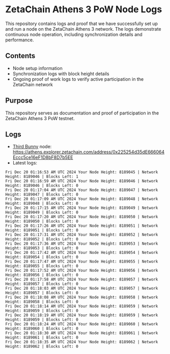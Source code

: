 # ZetaChain Athens 3 PoW Node Logs
This repository contains logs and proof that we have successfully set up and run a node on the ZetaChain Athens 3 network. The logs demonstrate continuous node operation, including synchronization details and performance.

## Contents
- Node setup information
- Synchronization logs with block height details
- Ongoing proof of work logs to verify active participation in the ZetaChain network

## Purpose
This repository serves as documentation and proof of participation in the ZetaChain Athens 3 PoW testnet.

## Logs

- [Third Bunny](https://thirdbunny.xyz/) node: https://athens.explorer.zetachain.com/address/0x225254d35dE666064Eccc5ce16eF1D8bF8D7b5EE
- Latest logs:
```
Fri Dec 20 01:16:53 AM UTC 2024 Your Node Height: 8189045 | Network Height: 8189046 | Blocks Left: 1
Fri Dec 20 01:16:59 AM UTC 2024 Your Node Height: 8189046 | Network Height: 8189046 | Blocks Left: 0
Fri Dec 20 01:17:04 AM UTC 2024 Your Node Height: 8189047 | Network Height: 8189047 | Blocks Left: 0
Fri Dec 20 01:17:09 AM UTC 2024 Your Node Height: 8189048 | Network Height: 8189048 | Blocks Left: 0
Fri Dec 20 01:17:15 AM UTC 2024 Your Node Height: 8189049 | Network Height: 8189049 | Blocks Left: 0
Fri Dec 20 01:17:20 AM UTC 2024 Your Node Height: 8189050 | Network Height: 8189050 | Blocks Left: 0
Fri Dec 20 01:17:26 AM UTC 2024 Your Node Height: 8189051 | Network Height: 8189051 | Blocks Left: 0
Fri Dec 20 01:17:31 AM UTC 2024 Your Node Height: 8189052 | Network Height: 8189052 | Blocks Left: 0
Fri Dec 20 01:17:36 AM UTC 2024 Your Node Height: 8189053 | Network Height: 8189053 | Blocks Left: 0
Fri Dec 20 01:17:42 AM UTC 2024 Your Node Height: 8189054 | Network Height: 8189054 | Blocks Left: 0
Fri Dec 20 01:17:47 AM UTC 2024 Your Node Height: 8189055 | Network Height: 8189055 | Blocks Left: 0
Fri Dec 20 01:17:52 AM UTC 2024 Your Node Height: 8189056 | Network Height: 8189056 | Blocks Left: 0
Fri Dec 20 01:17:58 AM UTC 2024 Your Node Height: 8189057 | Network Height: 8189057 | Blocks Left: 0
Fri Dec 20 01:18:03 AM UTC 2024 Your Node Height: 8189057 | Network Height: 8189057 | Blocks Left: 0
Fri Dec 20 01:18:08 AM UTC 2024 Your Node Height: 8189058 | Network Height: 8189058 | Blocks Left: 0
Fri Dec 20 01:18:14 AM UTC 2024 Your Node Height: 8189059 | Network Height: 8189059 | Blocks Left: 0
Fri Dec 20 01:18:19 AM UTC 2024 Your Node Height: 8189059 | Network Height: 8189059 | Blocks Left: 0
Fri Dec 20 01:18:24 AM UTC 2024 Your Node Height: 8189060 | Network Height: 8189060 | Blocks Left: 0
Fri Dec 20 01:18:30 AM UTC 2024 Your Node Height: 8189061 | Network Height: 8189061 | Blocks Left: 0
Fri Dec 20 01:18:35 AM UTC 2024 Your Node Height: 8189062 | Network Height: 8189062 | Blocks Left: 0
```
